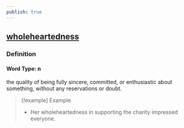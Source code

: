 ```yaml
---
publish: true
---
```


## [wholeheartedness](https://dictionary.cambridge.org/dictionary/english/wholeheartedness)

### Definition
#### Word Type: n
the quality of being fully sincere, committed, or enthusiastic about something, without any reservations or doubt.

>[!example] Example
> - Her wholeheartedness in supporting the charity impressed everyone.
